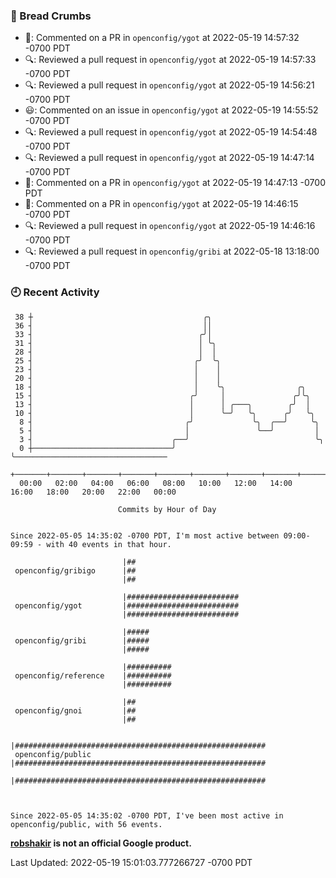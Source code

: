 ### 🍞 Bread Crumbs

 * 💬: Commented on a PR in  `openconfig/ygot` at 2022-05-19 14:57:32 -0700 PDT
 * 🔍: Reviewed a pull request in  `openconfig/ygot` at 2022-05-19 14:57:33 -0700 PDT
 * 🔍: Reviewed a pull request in  `openconfig/ygot` at 2022-05-19 14:56:21 -0700 PDT
 * 😃: Commented on an issue in `openconfig/ygot` at 2022-05-19 14:55:52 -0700 PDT
 * 🔍: Reviewed a pull request in  `openconfig/ygot` at 2022-05-19 14:54:48 -0700 PDT
 * 🔍: Reviewed a pull request in  `openconfig/ygot` at 2022-05-19 14:47:14 -0700 PDT
 * 💬: Commented on a PR in  `openconfig/ygot` at 2022-05-19 14:47:13 -0700 PDT
 * 💬: Commented on a PR in  `openconfig/ygot` at 2022-05-19 14:46:15 -0700 PDT
 * 🔍: Reviewed a pull request in  `openconfig/ygot` at 2022-05-19 14:46:16 -0700 PDT
 * 🔍: Reviewed a pull request in  `openconfig/gribi` at 2022-05-18 13:18:00 -0700 PDT

### 🕘 Recent Activity
```
 38 ┼                                      ╭╮
 36 ┤                                      ││
 33 ┤                                     ╭╯│
 31 ┤                                     │ ╰╮
 28 ┤                                     │  │
 25 ┤                                    ╭╯  ╰╮
 23 ┤                                    │    │
 20 ┤                                    │    │
 18 ┤                                    │    ╰╮                ╭╮
 15 ┤                                   ╭╯     │               ╭╯╰╮
 13 ┤                                   │      │ ╭───╮        ╭╯  │
 10 ┤                                   │      ╰─╯   ╰╮      ╭╯   ╰╮
  8 ┤                                  ╭╯             ╰╮  ╭──╯     ╰╮
  5 ┤                                  │               ╰──╯         │
  3 ┤                               ╭──╯                            ╰╮
  0 ┼───────────────────────────────╯                                ╰──────────────────────────────────
    +───────+───────+───────+───────+───────+───────+───────+───────+───────+───────+───────+───────+────
  00:00   02:00   04:00   06:00   08:00   10:00   12:00   14:00   16:00   18:00   20:00   22:00   00:00   

						Commits by Hour of Day


Since 2022-05-05 14:35:02 -0700 PDT, I'm most active between 09:00-09:59 - with 40 events in that hour.

```



```
                         |##
 openconfig/gribigo      |##
                         |##

                         |#########################
 openconfig/ygot         |#########################
                         |#########################

                         |#####
 openconfig/gribi        |#####
                         |#####

                         |##########
 openconfig/reference    |##########
                         |##########

                         |##
 openconfig/gnoi         |##
                         |##

                         |########################################################
 openconfig/public       |########################################################
                         |########################################################



Since 2022-05-05 14:35:02 -0700 PDT, I've been most active in openconfig/public, with 56 events.

```
**[robshakir](mailto:robjs@google.com) is not an official Google product.**  


Last Updated: 2022-05-19 15:01:03.777266727 -0700 PDT
